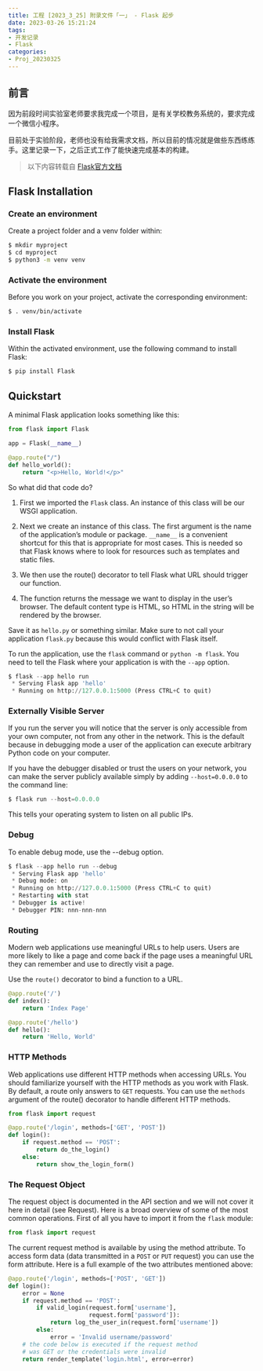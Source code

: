 ```yaml
---
title: 工程 [2023_3_25] 附录文件「一」 - Flask 起步
date: 2023-03-26 15:21:24
tags:
- 开发记录
- Flask
categories:
- Proj_20230325 
---
```


## 前言
因为前段时间实验室老师要求我完成一个项目，是有关学校教务系统的，要求完成一个微信小程序。

目前处于实验阶段，老师也没有给我需求文档，所以目前的情况就是做些东西练练手。这里记录一下，之后正式工作了能快速完成基本的构建。

> 以下内容转载自 [Flask官方文档](https://flask.palletsprojects.com/en/2.2.x/quickstart/)
## Flask Installation
### Create an environment
Create a project folder and a venv folder within:
```bash
$ mkdir myproject
$ cd myproject
$ python3 -m venv venv
```
### Activate the environment

Before you work on your project, activate the corresponding environment:
```bash
$ . venv/bin/activate
```

### Install Flask

Within the activated environment, use the following command to install Flask:
```bash
$ pip install Flask
```

## Quickstart

A minimal Flask application looks something like this:

```python
from flask import Flask

app = Flask(__name__)

@app.route("/")
def hello_world():
    return "<p>Hello, World!</p>"
```

So what did that code do?

1. First we imported the ```Flask``` class. An instance of this class will be our WSGI application.

2. Next we create an instance of this class. The first argument is the name of the application’s module or package. ```__name__``` is a convenient shortcut for this that is appropriate for most cases. This is needed so that Flask knows where to look for resources such as templates and static files.

3. We then use the route() decorator to tell Flask what URL should trigger our function.

4. The function returns the message we want to display in the user’s browser. The default content type is HTML, so HTML in the string will be rendered by the browser.

Save it as ```hello.py``` or something similar. Make sure to not call your application ```flask.py``` because this would conflict with Flask itself.

To run the application, use the ```flask``` command or ```python -m flask```. You need to tell the Flask where your application is with the ```--app``` option.

```python
$ flask --app hello run
 * Serving Flask app 'hello'
 * Running on http://127.0.0.1:5000 (Press CTRL+C to quit)
```

### Externally Visible Server
If you run the server you will notice that the server is only accessible from your own computer, not from any other in the network. This is the default because in debugging mode a user of the application can execute arbitrary Python code on your computer.

If you have the debugger disabled or trust the users on your network, you can make the server publicly available simply by adding ```--host=0.0.0.0``` to the command line:

```python
$ flask run --host=0.0.0.0
```

This tells your operating system to listen on all public IPs.

### Debug
To enable debug mode, use the --debug option.
```python
$ flask --app hello run --debug
 * Serving Flask app 'hello'
 * Debug mode: on
 * Running on http://127.0.0.1:5000 (Press CTRL+C to quit)
 * Restarting with stat
 * Debugger is active!
 * Debugger PIN: nnn-nnn-nnn
```

### Routing
Modern web applications use meaningful URLs to help users. Users are more likely to like a page and come back if the page uses a meaningful URL they can remember and use to directly visit a page.

Use the ```route()``` decorator to bind a function to a URL.
```python
@app.route('/')
def index():
    return 'Index Page'

@app.route('/hello')
def hello():
    return 'Hello, World'
```

### HTTP Methods
Web applications use different HTTP methods when accessing URLs. You should familiarize yourself with the HTTP methods as you work with Flask. By default, a route only answers to ```GET``` requests. You can use the ```methods``` argument of the route() decorator to handle different HTTP methods.

```python
from flask import request

@app.route('/login', methods=['GET', 'POST'])
def login():
    if request.method == 'POST':
        return do_the_login()
    else:
        return show_the_login_form()
```

### The Request Object
The request object is documented in the API section and we will not cover it here in detail (see Request). Here is a broad overview of some of the most common operations. First of all you have to import it from the ```flask``` module:
```python
from flask import request
```
The current request method is available by using the method attribute. To access form data (data transmitted in a ```POST``` or ```PUT``` request) you can use the form attribute. Here is a full example of the two attributes mentioned above:
```python
@app.route('/login', methods=['POST', 'GET'])
def login():
    error = None
    if request.method == 'POST':
        if valid_login(request.form['username'],
                       request.form['password']):
            return log_the_user_in(request.form['username'])
        else:
            error = 'Invalid username/password'
    # the code below is executed if the request method
    # was GET or the credentials were invalid
    return render_template('login.html', error=error)
```